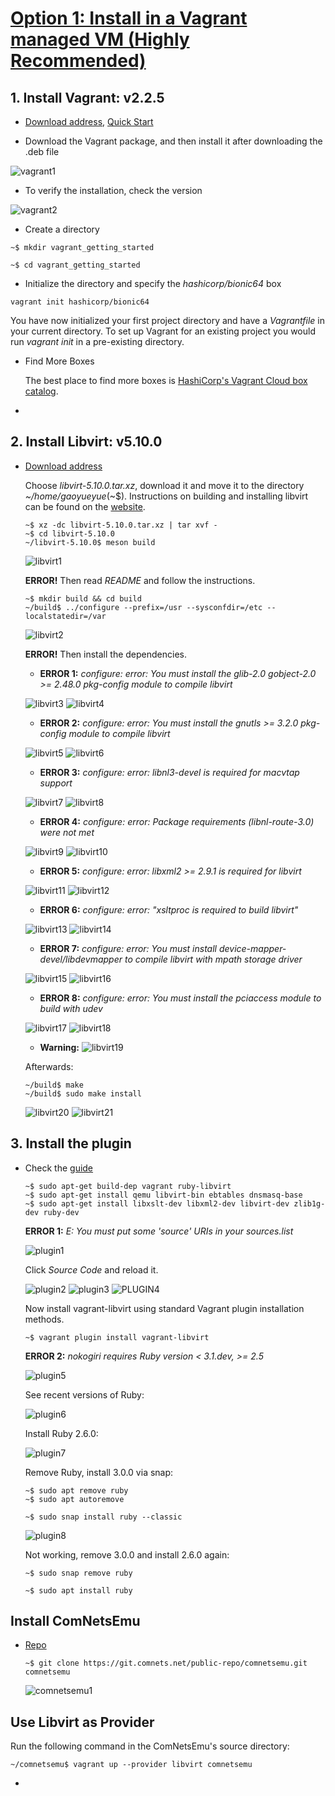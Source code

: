 # [Option 1: Install in a Vagrant managed VM (Highly Recommended)](https://git.comnets.net/public-repo/comnetsemu#option-1-install-in-a-vagrant-managed-vm-highly-recommended)

## 1. Install Vagrant: v2.2.5
- [Download address](https://releases.hashicorp.com/vagrant/2.2.5/), [Quick Start](https://learn.hashicorp.com/tutorials/vagrant/getting-started-index?in=vagrant/getting-started)

- Download the Vagrant package, and then install it after downloading the .deb file

![vagrant1](https://user-images.githubusercontent.com/39553089/110852563-d12b5680-82b2-11eb-94c7-2849afe99ddd.png)

- To verify the installation, check the version

![vagrant2](https://user-images.githubusercontent.com/39553089/110852667-f0c27f00-82b2-11eb-930b-08f16fb1d482.png)

- Create a directory

`~$ mkdir vagrant_getting_started`

`~$ cd vagrant_getting_started`

- Initialize the directory and specify the *hashicorp/bionic64* box

`vagrant init hashicorp/bionic64`

  You have now initialized your first project directory and have a *Vagrantfile* in your current directory. To set up Vagrant for an existing project you would run *vagrant init* in a pre-existing directory.
 
 - Find More Boxes
 
   The best place to find more boxes is [HashiCorp's Vagrant Cloud box catalog](https://app.vagrantup.com/boxes/search). 
   
 - 


## 2. Install  Libvirt: v5.10.0
- [Download address](https://libvirt.org/sources/)

  Choose *libvirt-5.10.0.tar.xz*, download it and move it to the directory *~/home/gaoyueyue*(~$). Instructions on building and installing libvirt can be found on the [website](https://libvirt.org/compiling.html).
  
  ```
  ~$ xz -dc libvirt-5.10.0.tar.xz | tar xvf -
  ~$ cd libvirt-5.10.0
  ~/libvirt-5.10.0$ meson build
  ````
  
  ![libvirt1](https://user-images.githubusercontent.com/39553089/110870613-18bedc00-82cd-11eb-9f0c-29a6d6a151f0.png)

  
  **ERROR!** Then read *README* and follow the instructions.
  
  ```
  ~$ mkdir build && cd build
  ~/build$ ../configure --prefix=/usr --sysconfdir=/etc --localstatedir=/var
  ```
  
  ![libvirt2](https://user-images.githubusercontent.com/39553089/110870650-2d02d900-82cd-11eb-8cb4-5f6ade128658.png)
  
  **ERROR!** Then install the dependencies.
  
    - **ERROR 1:** *configure: error: You must install the glib-2.0 gobject-2.0 >= 2.48.0 pkg-config module to compile libvirt*
  
    ![libvirt3](https://user-images.githubusercontent.com/39553089/110870661-32602380-82cd-11eb-96b1-6324f198a61f.png)
    ![libvirt4](https://user-images.githubusercontent.com/39553089/110871055-f2e60700-82cd-11eb-99c3-b59c52e72044.png)
  
    - **ERROR 2:** *configure: error: You must install the gnutls >= 3.2.0 pkg-config module to compile libvirt*
  
    ![libvirt5](https://user-images.githubusercontent.com/39553089/110871065-f8435180-82cd-11eb-9739-78423b17ad41.png)
    ![libvirt6](https://user-images.githubusercontent.com/39553089/110873740-b5d04380-82d2-11eb-9c3f-3c076222b173.png)
  
    - **ERROR 3:** *configure: error: libnl3-devel is required for macvtap support*
  
    ![libvirt7](https://user-images.githubusercontent.com/39553089/110873886-f5972b00-82d2-11eb-8007-65a85e3a6505.png)
    ![libvirt8](https://user-images.githubusercontent.com/39553089/110874487-18760f00-82d4-11eb-80f8-36750e56936b.png)
  
    - **ERROR 4:** *configure: error: Package requirements (libnl-route-3.0) were not met*
  
    ![libvirt9](https://user-images.githubusercontent.com/39553089/110874501-1e6bf000-82d4-11eb-861d-5b238af07115.png)
    ![libvirt10](https://user-images.githubusercontent.com/39553089/110874663-74d92e80-82d4-11eb-83cd-381ae4466fad.png)
  
    - **ERROR 5:** *configure: error: libxml2 >= 2.9.1 is required for libvirt*
  
    ![libvirt11](https://user-images.githubusercontent.com/39553089/110874871-d5686b80-82d4-11eb-9513-d012e3e3fcbd.png)
    ![libvirt12](https://user-images.githubusercontent.com/39553089/110874881-da2d1f80-82d4-11eb-8e6f-477143d19411.png)
  
    - **ERROR 6:** *configure: error: "xsltproc is required to build libvirt"*
  
    ![libvirt13](https://user-images.githubusercontent.com/39553089/110875462-f3829b80-82d5-11eb-8089-117ab95de8d1.png)
    ![libvirt14](https://user-images.githubusercontent.com/39553089/110875469-f7162280-82d5-11eb-91eb-3f37a83540a1.png)
  
    - **ERROR 7:** *configure: error: You must install device-mapper-devel/libdevmapper to compile libvirt with mpath storage driver*
  
    ![libvirt15](https://user-images.githubusercontent.com/39553089/110875807-9a673780-82d6-11eb-847b-e89cc09bb52f.png)
    ![libvirt16](https://user-images.githubusercontent.com/39553089/110875815-9e935500-82d6-11eb-98cf-5034075a2e45.png)
  
    - **ERROR 8:** *configure: error: You must install the pciaccess module to build with udev*
  
    ![libvirt17](https://user-images.githubusercontent.com/39553089/110876342-91c33100-82d7-11eb-907d-1205be689080.png)
    ![libvirt18](https://user-images.githubusercontent.com/39553089/110876353-95ef4e80-82d7-11eb-95e5-48c5e3668c17.png)
  
    - **Warning:**
    ![libvirt19](https://user-images.githubusercontent.com/39553089/110876361-9ee02000-82d7-11eb-9bc4-9d5fc5a68a9a.png)
  
  Afterwards:
  
  ```
  ~/build$ make
  ~/build$ sudo make install
  ```
  
  ![libvirt20](https://user-images.githubusercontent.com/39553089/110877606-ec5d8c80-82d9-11eb-80d2-21d0b3b36cd4.png)
  ![libvirt21](https://user-images.githubusercontent.com/39553089/110877614-f1bad700-82d9-11eb-8143-d9a4c8e0e808.png)
  
  
## 3. Install the plugin

- Check the [guide](https://github.com/vagrant-libvirt/vagrant-libvirt#installation)

  ```
  ~$ sudo apt-get build-dep vagrant ruby-libvirt
  ~$ sudo apt-get install qemu libvirt-bin ebtables dnsmasq-base
  ~$ sudo apt-get install libxslt-dev libxml2-dev libvirt-dev zlib1g-dev ruby-dev
  ```

  **ERROR 1:** *E: You must put some 'source' URIs in your sources.list*

    ![plugin1](https://user-images.githubusercontent.com/39553089/110879153-c1c10300-82dc-11eb-9600-0efe673f33bf.png)

    Click *Source Code* and reload it.
  
    ![plugin2](https://user-images.githubusercontent.com/39553089/110879283-ff259080-82dc-11eb-8a36-912af68f6bcf.png)
    ![plugin3](https://user-images.githubusercontent.com/39553089/110879352-211f1300-82dd-11eb-9d78-4b663b8b4611.png)
    ![PLUGIN4](https://user-images.githubusercontent.com/39553089/110881080-013d1e80-82e0-11eb-9a09-46649509a237.png)
  
  Now install vagrant-libvirt using standard Vagrant plugin installation methods.
  
  ```
  ~$ vagrant plugin install vagrant-libvirt
  ```
  
  **ERROR 2:** *nokogiri requires Ruby version < 3.1.dev, >= 2.5*
   
    ![plugin5](https://user-images.githubusercontent.com/39553089/110882398-26cb2780-82e2-11eb-9963-13ae7f4778bb.png)
   
    See recent versions of Ruby:
   
    ![plugin6](https://user-images.githubusercontent.com/39553089/110889501-88918e80-82ee-11eb-8c71-19cb2436839b.png)
    
    Install Ruby 2.6.0:
   
    ![plugin7](https://user-images.githubusercontent.com/39553089/110889958-6a785e00-82ef-11eb-8224-aa9d2a98104d.png)
   
    Remove Ruby, install 3.0.0 via snap:
   
    ```
    ~$ sudo apt remove ruby
    ~$ sudo apt autoremove
    ```
    
    ```
    ~$ sudo snap install ruby --classic
    ```
   
    ![plugin8](https://user-images.githubusercontent.com/39553089/110891096-9399ee00-82f1-11eb-9417-1ae43d9904e2.png)
    
    Not working, remove 3.0.0 and install 2.6.0 again:
    
    ```
    ~$ sudo snap remove ruby 
    ```
    
    ```
    ~$ sudo apt install ruby
    ```
    
    
    

   
   
   

   
   



  
  


## Install ComNetsEmu

- [Repo](https://git.comnets.net/public-repo/comnetsemu#option-1-install-in-a-vagrant-managed-vm-highly-recommended)

  ```
  ~$ git clone https://git.comnets.net/public-repo/comnetsemu.git comnetsemu
  ```
  
  ![comnetsemu1](https://user-images.githubusercontent.com/39553089/110881504-c12a6b80-82e0-11eb-8c5f-7f9de083fb95.png)
  
  
## Use Libvirt as Provider

Run the following command in the ComNetsEmu's source directory:

```
~/comnetsemu$ vagrant up --provider libvirt comnetsemu
```
  
  
  


  



  
  
  
  
  
  
  
  
  





  
  


  





  
  



  




  
  

- 




		
